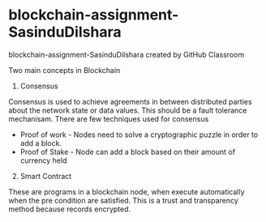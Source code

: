 # blockchain-assignment-SasinduDilshara
blockchain-assignment-SasinduDilshara created by GitHub Classroom

Two main concepts in Blockchain

1. Consensus

Consensus is used to achieve agreements in between distributed parties about the network state or data values. This should be a fault tolerance mechanisam. There are few techniques used for consensus
  * Proof of work - Nodes need to solve a cryptographic puzzle in order to add a block.
  * Proof of Stake - Node can add a block based on their amount of currency held

2. Smart Contract

These are programs in a blockchain node, when execute automatically when the pre condition are satisfied. This is a trust and transparency method because records encrypted.
